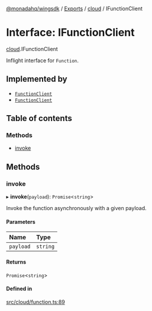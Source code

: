 [@monadahq/wingsdk](../README.md) / [Exports](../modules.md) / [cloud](../modules/cloud.md) / IFunctionClient

# Interface: IFunctionClient

[cloud](../modules/cloud.md).IFunctionClient

Inflight interface for `Function`.

## Implemented by

- [`FunctionClient`](../classes/tfaws.FunctionClient.md)
- [`FunctionClient`](../classes/sim.FunctionClient.md)

## Table of contents

### Methods

- [invoke](cloud.IFunctionClient.md#invoke)

## Methods

### invoke

▸ **invoke**(`payload`): `Promise`<`string`\>

Invoke the function asynchronously with a given payload.

#### Parameters

| Name | Type |
| :------ | :------ |
| `payload` | `string` |

#### Returns

`Promise`<`string`\>

#### Defined in

[src/cloud/function.ts:89](https://github.com/monadahq/winglang/blob/main/libs/wingsdk/src/cloud/function.ts#L89)
